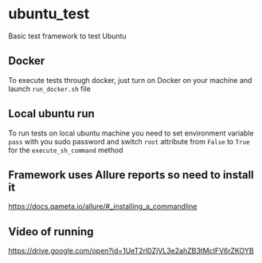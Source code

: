# ubuntu_test
Basic test framework to test Ubuntu

## Docker
To execute tests through docker, just turn on Docker on your machine and launch `run_docker.sh` file

## Local ubuntu run
To run tests on local ubuntu machine you need to set environment variable `pass` with you sudo password and switch `root` 
attribute from `False` to `True` for the `execute_sh_command` method

## Framework uses Allure reports so need to install it
https://docs.qameta.io/allure/#_installing_a_commandline

## Video of running
https://drive.google.com/open?id=1UeT2rl0ZjVL3e2ahZB3tMcIFV6rZKOYB